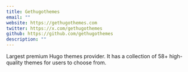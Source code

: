 ```yaml
---
title: Gethugothemes
email: ""
website: https://gethugothemes.com
twitter: https://x.com/gethugothemes
github: https://github.com/gethugothemes
description: ""
---
```

Largest premium Hugo themes provider. It has a collection of 58+ high-quality themes for users to choose from.
